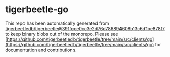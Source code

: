 # tigerbeetle-go
This repo has been automatically generated from [tigerbeetledb/tigerbeetle@391fcce0cc3e2d76d786894608b13c6d1be878f7](https://github.com/tigerbeetledb/tigerbeetle/commit/391fcce0cc3e2d76d786894608b13c6d1be878f7) to keep binary blobs out of the monorepo. Please see [https://github.com/tigerbeetledb/tigerbeetle/tree/main/src/clients/go](https://github.com/tigerbeetledb/tigerbeetle/tree/main/src/clients/go) for documentation and contributions.
